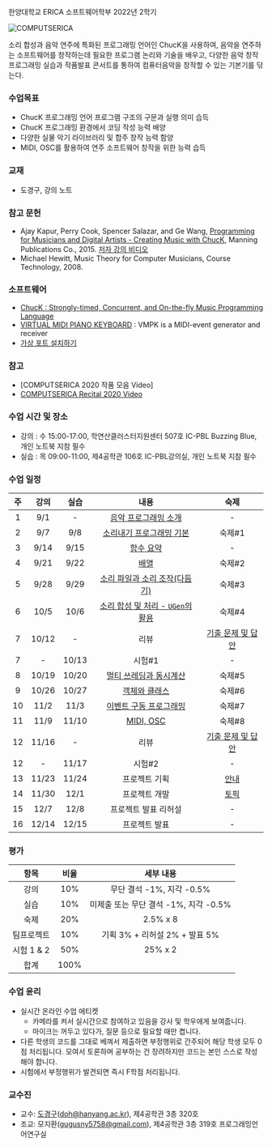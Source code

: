 한양대학교 ERICA 소프트웨어학부 2022년 2학기

![COMPUTSERICA](https://i.imgur.com/3A8uLLH.png)

소리 합성과 음악 연주에 특화된 프로그래밍 언어인 ChucK을 사용하여, 음악을 연주하는 소프트웨어를 창작하는데 필요한 프로그램 논리와 기술을 배우고, 다양한 음악 창작 프로그래밍 실습과 작품발표 콘서트를 통하여 컴퓨터음악을 창작할 수 있는 기본기를 닦는다.

### 수업목표

-	ChucK 프로그래밍 언어 프로그램 구조의 구문과 실행 의미 습득
-	ChucK 프로그래밍 환경에서 코딩 작성 능력 배양
-	다양한 실물 악기 라이브러리 및 합주 창작 능력 함양
-	MIDI, OSC를 활용하여 연주 소프트웨어 창작을 위한 능력 습득

### 교재

- 도경구, 강의 노트

### 참고 문헌
-	Ajay Kapur, Perry Cook, Spencer Salazar, and Ge Wang, [Programming for Musicians and Digital Artists - Creating Music with ChucK](https://www.manning.com/books/programming-for-musicians-and-digital-artists), Manning Publications Co., 2015. [저자 강의 비디오](https://www.kadenze.com/courses/introduction-to-programming-for-musicians-and-digital-artists/info)
-	Michael Hewitt, Music Theory for Computer Musicians, Course Technology, 2008.

### 소프트웨어

-	[ChucK : Strongly-timed, Concurrent, and On-the-fly Music Programming Language](https://chuck.cs.princeton.edu/)
-	[VIRTUAL MIDI PIANO KEYBOARD](http://vmpk.sourceforge.net/) : VMPK is a MIDI-event generator and receiver
- [가상 포트 설치하기](https://hushed-slouch-a9e.notion.site/CSE2020-bfe154f28ebf484b85b728881645e98e)

### 참고

- [COMPUTSERICA 2020 작품 모음 Video]
- [COMPUTSERICA Recital 2020 Video](https://youtu.be/Z_QCXaJ7Z0E)

### 수업 시간 및 장소

-	강의 : 수 15:00-17:00, 학연산클러스터지원센터 507호 IC-PBL Buzzing Blue, 개인 노트북 지참 필수
-	실습 : 목 09:00-11:00, 제4공학관 106호 IC-PBL강의실, 개인 노트북 지참 필수


### 수업 일정

| 주 | 강의 | 실습 | 내용 | 숙제 |
|:--:|:--:|:--:|:--:|:--:|
| 1  | 9/1 | - | [음악 프로그래밍 소개](notes/notes01.md)  | \- |
| 2  | 9/7 | 9/8 | [소리내기 프로그래밍 기본](notes/notes02.md) | 숙제#1 |
| 3  | 9/14 | 9/15 | [함수 요약](notes/notes03.md) | \- |
| 4  | 9/21 | 9/22 | [배열](notes/notes04.md) | 숙제#2 |
| 5  | 9/28 | 9/29 | [소리 파일과 소리 조작(다듬기)](notes/notes05.md) | 숙제#3 |
| 6  | 10/5 | 10/6 | [소리 합성 및 처리 - `UGen`의 활용](notes/notes06.md) | 숙제#4 |
| 7  | 10/12 | - | 리뷰 | [기출 문제 및 답안](notes/CSE2020-2021exam1sol.pdf) |
| 7  | - | 10/13 | 시험#1 | \- |
| 8  | 10/19 | 10/20 | [멀티 쓰레딩과 동시계산](notes/notes07.md) | 숙제#5 |
| 9  | 10/26 | 10/27 | [객체와 클래스](notes/notes08.md) | 숙제#6 |
| 10 | 11/2 | 11/3 | [이벤트 구동 프로그래밍](notes/notes09.md) | 숙제#7 |
| 11 | 11/9 | 11/10 | [MIDI, OSC](notes/notes10.md) | 숙제#8 |
| 12 | 11/16 | - | 리뷰 | [기출 문제 및 답안](notes/CSE2020-2021exam2sol.pdf) |
| 12 | - | 11/17 | 시험#2 | \- |
| 13 | 11/23 | 11/24 | 프로젝트 기획 | [안내](notes/project.md) |
| 14 | 11/30 | 12/1 | 프로젝트 개발 | [토픽](notes/roster.md) |
| 15 | 12/7 | 12/8 | 프로젝트 발표 리허설 | \- |
| 16 | 12/14 | 12/15 | 프로젝트 발표 | \- |

### 평가

| 항목 | 비율 | 세부 내용 |
|:---:|:---:|:---:|
| 강의 | 10% | 무단 결석 -1%, 지각 -0.5% |
| 실습 | 10% | 미제출 또는 무단 결석 -1%, 지각 -0.5% |
| 숙제 | 20% | 2.5% x 8 |
| 팀프로젝트 | 10% | 기획 3% + 리허설 2% + 발표 5% |
| 시험 1 & 2 | 50% | 25% x 2 |
| 합계 | 100% |  |

### 수업 윤리

- 실시간 온라인 수업 에티켓 
  - 카메라를 켜서 실시간으로 참여하고 있음을 강사 및 학우에게 보여줍니다.
  - 마이크는 꺼두고 있다가, 질문 등으로 필요할 때만 켭니다.
- 다른 학생의 코드를 그대로 베껴서 제출하면 부정행위로 간주되어 해당 학생 모두 0점 처리됩니다. 모여서 토론하며 공부하는 건 장려하지만 코드는 본인 스스로 작성해야 합니다.
- 시험에서 부정행위가 발견되면 즉시 F학점 처리됩니다.

### 교수진

- 교수: [도경구](http://doggzone.github.io/home)(doh@hanyang.ac.kr), 제4공학관 3층 320호
- 조교: 모지환(gugusny5758@gmail.com), 제4공학관 3층 319호 프로그래밍언어연구실
